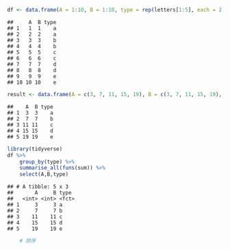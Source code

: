 
``` r
df <- data.frame(A = 1:10, B = 1:10, type = rep(letters[1:5], each = 2)); df
```

    ##     A  B type
    ## 1   1  1    a
    ## 2   2  2    a
    ## 3   3  3    b
    ## 4   4  4    b
    ## 5   5  5    c
    ## 6   6  6    c
    ## 7   7  7    d
    ## 8   8  8    d
    ## 9   9  9    e
    ## 10 10 10    e

``` r
result <- data.frame(A = c(3, 7, 11, 15, 19), B = c(3, 7, 11, 15, 19), type = letters[1:5]); result
```

    ##    A  B type
    ## 1  3  3    a
    ## 2  7  7    b
    ## 3 11 11    c
    ## 4 15 15    d
    ## 5 19 19    e

``` r
library(tidyverse)
df %>% 
    group_by(type) %>% 
    summarise_all(funs(sum)) %>% 
    select(A,B,type)
```

    ## # A tibble: 5 x 3
    ##       A     B type 
    ##   <int> <int> <fct>
    ## 1     3     3 a    
    ## 2     7     7 b    
    ## 3    11    11 c    
    ## 4    15    15 d    
    ## 5    19    19 e

``` r
    # 排序
```
